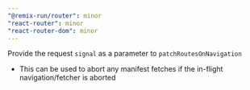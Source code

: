 ```yaml
---
"@remix-run/router": minor
"react-router": minor
"react-router-dom": minor
---
```


Provide the request `signal` as a parameter to `patchRoutesOnNavigation`

- This can be used to abort any manifest fetches if the in-flight navigation/fetcher is aborted
